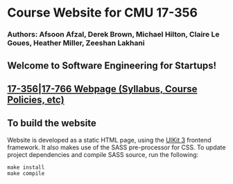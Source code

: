 # Course Website for CMU 17-356
### Authors: Afsoon Afzal, Derek Brown, Michael Hilton, Claire Le Goues, Heather Miller, Zeeshan Lakhani

## Welcome to Software Engineering for Startups!

[17-356|17-766 Webpage (Syllabus, Course Policies, etc)](https://cmu-17-356.github.io/)
---

## To build the website

Website is developed as a static HTML page, using the [UIKit 3](https://getuikit.com)
frontend framework.  It also makes use of the SASS pre-processor for CSS. To update
project dependencies and compile SASS source, run the following:

```
make install
make compile
```
